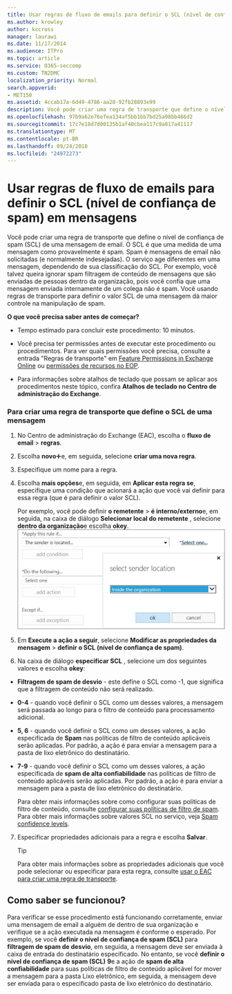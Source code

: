 ```yaml
---
title: Usar regras de fluxo de emails para definir o SCL (nível de confiança de spam) em mensagens
ms.author: krowley
author: kccross
manager: laurawi
ms.date: 11/17/2014
ms.audience: ITPro
ms.topic: article
ms.service: O365-seccomp
ms.custom: TN2DMC
localization_priority: Normal
search.appverid:
- MET150
ms.assetid: 4ccab17a-6d49-4786-aa28-92fb28893e99
description: Você pode criar uma regra de transporte que define o nível de confiança de spam (SCL) de uma mensagem de email. O SCL é que uma medida de uma mensagem como provavelmente é spam. Spam é mensagens de email não solicitadas (e normalmente indesejadas). O serviço age diferentes em uma mensagem, dependendo de sua classificação do SCL. Por exemplo, você talvez queira ignorar spam filtragem de conteúdo de mensagens que são enviadas de pessoas dentro da organização, pois você confia que uma mensagem enviada internamente de um colega não é spam. Você usando regras de transporte para definir o valor SCL de uma mensagem dá maior controle na manipulação de spam.
ms.openlocfilehash: 97b9a62e76efea134af5bb1bb7bd25a98bb466d2
ms.sourcegitcommit: 17c7e18d7d00135b1af40cbea117c9a817a41117
ms.translationtype: MT
ms.contentlocale: pt-BR
ms.lasthandoff: 09/24/2018
ms.locfileid: "24972273"
---
```

# <a name="use-mail-flow-rules-to-set-the-spam-confidence-level-scl-in-messages"></a>Usar regras de fluxo de emails para definir o SCL (nível de confiança de spam) em mensagens

Você pode criar uma regra de transporte que define o nível de confiança de spam (SCL) de uma mensagem de email. O SCL é que uma medida de uma mensagem como provavelmente é spam. Spam é mensagens de email não solicitadas (e normalmente indesejadas). O serviço age diferentes em uma mensagem, dependendo de sua classificação do SCL. Por exemplo, você talvez queira ignorar spam filtragem de conteúdo de mensagens que são enviadas de pessoas dentro da organização, pois você confia que uma mensagem enviada internamente de um colega não é spam. Você usando regras de transporte para definir o valor SCL de uma mensagem dá maior controle na manipulação de spam. 
  
 **O que você precisa saber antes de começar?**
  
- Tempo estimado para concluir este procedimento: 10 minutos.
    
- Você precisa ter permissões antes de executar este procedimento ou procedimentos. Para ver quais permissões você precisa, consulte a entrada "Regras de transporte" em [Feature Permissions in Exchange Online](http://technet.microsoft.com/library/15073ce1-0917-403b-8839-02a2ebc96e16.aspx) ou [permissões de recursos no EOP](eop/feature-permissions-in-eop.md). 
    
- Para informações sobre atalhos de teclado que possam se aplicar aos procedimentos neste tópico, confira **Atalhos de teclado no Centro de administração do Exchange**.
    
### <a name="to-create-a-transport-rule-that-sets-the-scl-of-a-message"></a>Para criar uma regra de transporte que define o SCL de uma mensagem

1. No Centro de administração do Exchange (EAC), escolha o **fluxo de email** \> **regras**.
    
2. Escolha **novo**![ícone Adicionar](media/ITPro-EAC-AddIcon.gif)e, em seguida, selecione **criar uma nova regra**.
    
3. Especifique um nome para a regra.
    
4. Escolha **mais opções**e, em seguida, em **Aplicar esta regra se**, especifique uma condição que acionará a ação que você vai definir para essa regra (que é para definir o valor SCL).
    
    Por exemplo, você pode definir **o remetente** \> **é interno/externo**e, em seguida, na caixa de diálogo **Selecionar local do remetente** , selecione **dentro da organização**e escolha **okey**.<br/>
    ![Selecione o local do remetente](media/EOP-ETR-SetSCL-1.jpg)
  
5. Em **Execute a ação a seguir**, selecione **Modificar as propriedades da mensagem** \> **definir o SCL (nível de confiança de spam)**.
  
6. Na caixa de diálogo **especificar SCL** , selecione um dos seguintes valores e escolha **okey**:
    
  - **Filtragem de spam de desvio** - este define o SCL como -1, que significa que a filtragem de conteúdo não será realizado. 
    
  - **0-4** - quando você definir o SCL como um desses valores, a mensagem será passada ao longo para o filtro de conteúdo para processamento adicional. 
    
  - **5, 6** - quando você definir o SCL como um desses valores, a ação especificada de **Spam** nas políticas de filtro de conteúdo aplicáveis serão aplicadas. Por padrão, a ação é para enviar a mensagem para a pasta de lixo eletrônico do destinatário. 
    
  - **7-9** - quando você definir o SCL como um desses valores, a ação especificada de **spam de alta confiabilidade** nas políticas de filtro de conteúdo aplicáveis serão aplicadas. Por padrão, a ação é para enviar a mensagem para a pasta de lixo eletrônico do destinatário. 
    
    Para obter mais informações sobre como configurar suas políticas de filtro de conteúdo, consulte [configurar suas políticas de filtro de spam](configure-your-spam-filter-policies.md). Para obter mais informações sobre valores SCL no serviço, veja [Spam confidence levels](spam-confidence-levels.md).
    
7. Especificar propriedades adicionais para a regra e escolha **Salvar**.
    
    > [!TIP]
    > Para obter mais informações sobre as propriedades adicionais que você pode selecionar ou especificar para esta regra, consulte [usar o EAC para criar uma regra de transporte](http://technet.microsoft.com/library/e7a81372-b6d7-4d1f-bc9e-a845a7facac2.aspx#CreateEAC). 
  
## <a name="how-do-you-know-this-worked"></a>Como saber se funcionou?

Para verificar se esse procedimento está funcionando corretamente, enviar uma mensagem de email a alguém de dentro de sua organização e verifique se a ação executada na mensagem é conforme o esperado. Por exemplo, se você **definir o nível de confiança de spam (SCL)** para **filtragem de spam de desvio**, em seguida, a mensagem deve ser enviada à caixa de entrada do destinatário especificado. No entanto, se você **definir o nível de confiança de spam (SCL)** **9**e a ação de **spam de alta confiabilidade** para suas políticas de filtro de conteúdo aplicável for mover a mensagem para a pasta Lixo eletrônico, em seguida, a mensagem deve ser enviada para o especificado pasta de lixo eletrônico do destinatário. 
  

